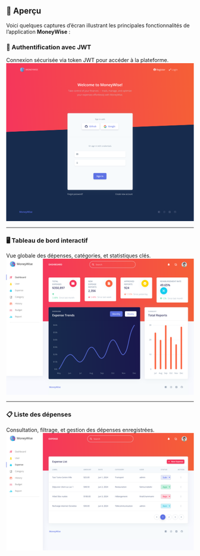 ## 📸 Aperçu

Voici quelques captures d’écran illustrant les principales fonctionnalités de l’application **MoneyWise** :

### 🔐 Authentification avec JWT
Connexion sécurisée via token JWT pour accéder à la plateforme.
![Login](./screenshots/login.png)

---

### 🖥️ Tableau de bord interactif
Vue globale des dépenses, catégories, et statistiques clés.
![Dashboard](./screenshots/dashboard1.png)

---

### 📋 Liste des dépenses
Consultation, filtrage, et gestion des dépenses enregistrées.
![Liste des dépenses](./screenshots/liste-depense.png)
